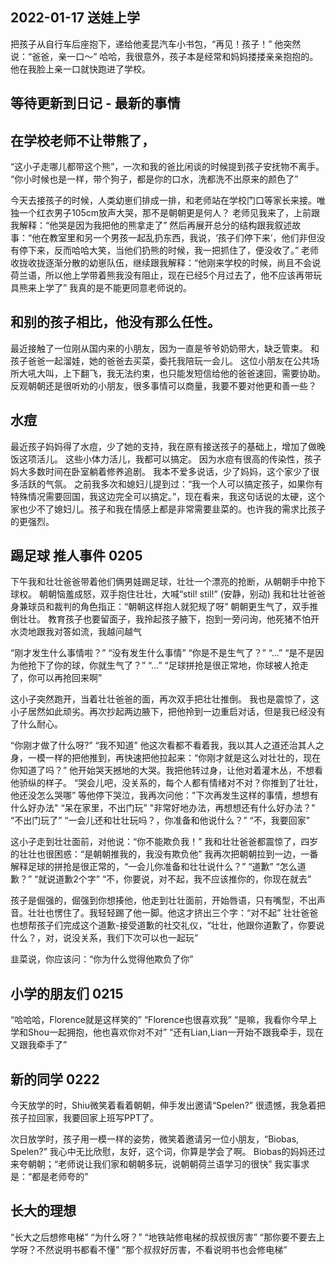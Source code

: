 ## 2022-01-17 送娃上学
把孩子从自行车后座抱下，递给他麦昆汽车小书包，“再见！孩子！”
他突然说：“爸爸，亲一口～”
哈哈，我很意外，孩子本是经常和妈妈搂搂亲亲抱抱的。他在我脸上亲一口就快跑进了学校。 

## 等待更新到日记 - 最新的事情

## 在学校老师不让带熊了，

“这小子走哪儿都带这个熊”，一次和我的爸比闲谈的时候提到孩子安抚物不离手。
“你小时候也是一样，带个狗子，都是你的口水，洗都洗不出原来的颜色了”

今天去接孩子的时候，人类幼崽们排成一排，和老师站在学校门口等家长来接。唯独一个红衣男子105cm放声大哭，那不是朝朝更是何人？
老师见我来了，上前跟我解释：“他哭是因为我把他的熊拿走了”
然后再展开总分的结构跟我叙述故事：“他在教室里和另一个男孩一起乱扔东西，我说，‘孩子们停下来’，他们非但没有停下来，反而哈哈大笑，当他们扔熊的时候，我一把抓住了，便没收了。”
老师收拢收拢逐渐分散的幼崽队伍，继续跟我解释：“他刚来学校的时候，尚且不会说荷兰语，所以他上学带着熊我没有阻止，现在已经5个月过去了，他不应该再带玩具熊来上学了”
我真的是不能更同意老师说的。



## 和别的孩子相比，他没有那么任性。
最近接触了一位刚从国内来的小朋友，因为一直是爷爷奶奶带大，缺乏管束。
和孩子爸爸一起溜娃，她的爸爸去买菜，委托我陪玩一会儿。
这位小朋友在公共场所大吼大叫，上下翻飞，我无法约束，也只能发短信给他的爸爸速回，需要协助。
反观朝朝还是很听劝的小朋友，很多事情可以商量，我要不要对他更和善一些？


## 水痘
最近孩子妈妈得了水痘，少了她的支持，我在原有接送孩子的基础上，增加了做晚饭这项活儿。
这些小体力活儿，我都可以搞定。
因为水痘有很高的传染性，孩子妈大多数时间在卧室躺着修养追剧。
我本不爱多说话，少了妈妈，这个家少了很多活跃的气氛。
之前我多次和媳妇儿提到过：“我一个人可以搞定孩子，如果你有特殊情况需要回国，我这边完全可以搞定。”，现在看来，我这句话说的太硬，这个家也少不了媳妇儿。孩子和我在情感上都是非常需要韭菜的。也许我的需求比孩子的更强烈。

## 踢足球 推人事件 0205
下午我和壮壮爸爸带着他们俩男娃踢足球，壮壮一个漂亮的抢断，从朝朝手中抢下球权。
朝朝恼羞成怒，双手抱住壮壮，大喊“stil! stil!” (安静，别动)
我和壮壮爸爸身兼球员和裁判的角色指正：“朝朝这样抱人就犯规了呀”
朝朝更生气了，双手推倒壮壮。
教育孩子也要留面子，我拎起孩子腋下，抱到一旁问询，他死猪不怕开水烫地跟我对答如流，我越问越气

“刚才发生什么事情啦？”
“没有发生什么事情”
“你是不是生气了？”
“...”
“是不是因为他抢下了你的球，你就生气了？”
“...”
“足球拼抢是很正常地，你球被人抢走了，你可以再抢回来啊”

这小子突然跑开，当着壮壮爸爸的面，再次双手把壮壮推倒。
我也是震惊了，这小子居然如此顽劣。再次抄起两边腋下，把他拎到一边重启对话，但是我已经没有了什么耐心。

“你刚才做了什么呀?”
“我不知道”
他这次看都不看着我，我以其人之道还治其人之身，一模一样的把他推到，再快速把他拉起来：“你刚才就是这么对壮壮的，现在你知道了吗？”
他开始哭天撼地的大哭。我把他转过身，让他对着灌木丛，不想看他骄纵的样子。
“哭会儿吧，没关系的，每个人都有情绪对不对？你推到了壮壮，他还没怎么哭哪”
等他停下哭泣，我再次问他："下次再发生这样的事情，想想有什么好办法"
“呆在家里，不出门玩”
"非常好地办法，再想想还有什么好办法？"
“不出门玩了”
“一会儿还和壮壮玩吗？，你准备和他说什么？”
“不，我要回家”

这小子走到壮壮面前，对他说：“你不能欺负我！”
我和壮壮爸爸都震惊了，四岁的壮壮也很困惑：“是朝朝推我的，我没有欺负他”
我再次把朝朝拉到一边，一番解释足球的拼抢是很正常的，“一会儿你准备和壮壮说什么？”
“道歉”
“怎么道歉？”
“就说道歉2个字”
“不，你要说，对不起，我不应该推你的，你现在就去”

孩子是倔强的，倔强到你想揍他，他走到壮壮面前，开始唇语，只有嘴型，不出声音。壮壮也愣住了。我轻轻踢了他一脚。他这才挤出三个字：“对不起”
壮壮爸爸也想帮孩子们完成这个道歉-接受道歉的社交礼仪，“壮壮，他跟你道歉了，你要说什么？，对，说没关系，我们下次可以也一起玩”


韭菜说，你应该问：“你为什么觉得他欺负了你”


## 小学的朋友们 0215
“哈哈哈，Florence就是这样笑的”
“Florence也很喜欢我”
“是嘛，我看你今早上学和Shou一起拥抱，他也喜欢你对不对”
“还有Lian,Lian一开始不跟我牵手，现在又跟我牵手了”

## 新的同学 0222
今天放学的时，Shiu微笑着看着朝朝，伸手发出邀请“Spelen?”
很遗憾，我急着把孩子拉回家，我要回家上班写PPT了。

次日放学时，孩子用一模一样的姿势，微笑着邀请另一位小朋友，“Biobas, Spelen?”
我心中无比欣慰，友好，这个词，你算是学会了啊。
Biobas的妈妈还过来夸朝朝；“老师说让我们家和朝朝多玩，说朝朝荷兰语学习的很快”
我实事求是：“都是老师夸的”


## 长大的理想
“长大之后想修电梯”
“为什么呀？”
“地铁站修电梯的叔叔很厉害”
“那你要不要去上学呀？不然说明书都看不懂”
“那个叔叔好厉害，不看说明书也会修电梯”
